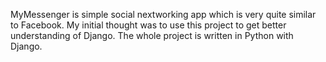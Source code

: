 MyMessenger is simple social nextworking app which is very quite similar to Facebook. My initial thought was to use this project to get better understanding of Django. The whole project is written in Python with Django.
